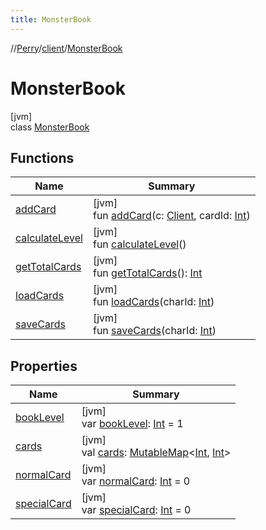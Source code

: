 ```yaml
---
title: MonsterBook
---
```

//[Perry](../../../index.html)/[client](../index.html)/[MonsterBook](index.html)



# MonsterBook



[jvm]\
class [MonsterBook](index.html)



## Functions


| Name | Summary |
|---|---|
| [addCard](add-card.html) | [jvm]<br>fun [addCard](add-card.html)(c: [Client](../-client/index.html), cardId: [Int](https://kotlinlang.org/api/latest/jvm/stdlib/kotlin/-int/index.html)) |
| [calculateLevel](calculate-level.html) | [jvm]<br>fun [calculateLevel](calculate-level.html)() |
| [getTotalCards](get-total-cards.html) | [jvm]<br>fun [getTotalCards](get-total-cards.html)(): [Int](https://kotlinlang.org/api/latest/jvm/stdlib/kotlin/-int/index.html) |
| [loadCards](load-cards.html) | [jvm]<br>fun [loadCards](load-cards.html)(charId: [Int](https://kotlinlang.org/api/latest/jvm/stdlib/kotlin/-int/index.html)) |
| [saveCards](save-cards.html) | [jvm]<br>fun [saveCards](save-cards.html)(charId: [Int](https://kotlinlang.org/api/latest/jvm/stdlib/kotlin/-int/index.html)) |


## Properties


| Name | Summary |
|---|---|
| [bookLevel](book-level.html) | [jvm]<br>var [bookLevel](book-level.html): [Int](https://kotlinlang.org/api/latest/jvm/stdlib/kotlin/-int/index.html) = 1 |
| [cards](cards.html) | [jvm]<br>val [cards](cards.html): [MutableMap](https://kotlinlang.org/api/latest/jvm/stdlib/kotlin.collections/-mutable-map/index.html)<[Int](https://kotlinlang.org/api/latest/jvm/stdlib/kotlin/-int/index.html), [Int](https://kotlinlang.org/api/latest/jvm/stdlib/kotlin/-int/index.html)> |
| [normalCard](normal-card.html) | [jvm]<br>var [normalCard](normal-card.html): [Int](https://kotlinlang.org/api/latest/jvm/stdlib/kotlin/-int/index.html) = 0 |
| [specialCard](special-card.html) | [jvm]<br>var [specialCard](special-card.html): [Int](https://kotlinlang.org/api/latest/jvm/stdlib/kotlin/-int/index.html) = 0 |

